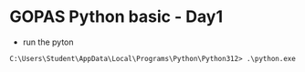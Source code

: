 # GOPAS  Python basic - Day1

- run the pyton
  
```shell
C:\Users\Student\AppData\Local\Programs\Python\Python312> .\python.exe
```